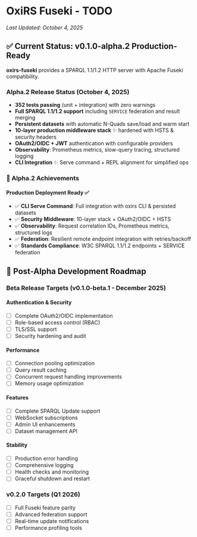 # OxiRS Fuseki - TODO

*Last Updated: October 4, 2025*

## ✅ Current Status: v0.1.0-alpha.2 Production-Ready

**oxirs-fuseki** provides a SPARQL 1.1/1.2 HTTP server with Apache Fuseki compatibility.

### Alpha.2 Release Status (October 4, 2025)
- **352 tests passing** (unit + integration) with zero warnings
- **Full SPARQL 1.1/1.2 support** including `SERVICE` federation and result merging
- **Persistent datasets** with automatic N-Quads save/load and warm start
- **10-layer production middleware stack** ✨ hardened with HSTS & security headers
- **OAuth2/OIDC + JWT** authentication with configurable providers
- **Observability**: Prometheus metrics, slow-query tracing, structured logging
- **CLI Integration** ✨ Serve command + REPL alignment for simplified ops

### 🎉 Alpha.2 Achievements

#### Production Deployment Ready ✅
- ✅ **CLI Serve Command**: Full integration with oxirs CLI & persisted datasets
- ✅ **Security Middleware**: 10-layer stack + OAuth2/OIDC + HSTS
- ✅ **Observability**: Request correlation IDs, Prometheus metrics, structured logs
- ✅ **Federation**: Resilient remote endpoint integration with retries/backoff
- ✅ **Standards Compliance**: W3C SPARQL 1.1/1.2 endpoints + SERVICE federation

## 🎯 Post-Alpha Development Roadmap

### Beta Release Targets (v0.1.0-beta.1 - December 2025)

#### Authentication & Security
- [ ] Complete OAuth2/OIDC implementation
- [ ] Role-based access control (RBAC)
- [ ] TLS/SSL support
- [ ] Security hardening and audit

#### Performance
- [ ] Connection pooling optimization
- [ ] Query result caching
- [ ] Concurrent request handling improvements
- [ ] Memory usage optimization

#### Features
- [ ] Complete SPARQL Update support
- [ ] WebSocket subscriptions
- [ ] Admin UI enhancements
- [ ] Dataset management API

#### Stability
- [ ] Production error handling
- [ ] Comprehensive logging
- [ ] Health checks and monitoring
- [ ] Graceful shutdown and restart

### v0.2.0 Targets (Q1 2026)
- [ ] Full Fuseki feature parity
- [ ] Advanced federation support
- [ ] Real-time update notifications
- [ ] Performance profiling tools